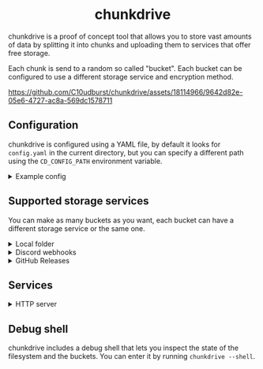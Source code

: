 <div align="center">

# chunkdrive

</div>

chunkdrive is a proof of concept tool that allows you to store vast amounts of data by splitting it into chunks and uploading them to services that offer free storage.

Each chunk is send to a random so called "bucket". Each bucket can be configured to use a different storage service and encryption method.

https://github.com/C10udburst/chunkdrive/assets/18114966/9642d82e-05e6-4727-ac8a-569dc1578711

## Configuration

chunkdrive is configured using a YAML file, by default it looks for `config.yaml` in the current directory, but you can specify a different path using the `CD_CONFIG_PATH` environment variable.

<details>
<summary>Example config</summary>

```yaml
buckets:
  some_name_you_choose:
    source:
      type: local
      folder: /path/to/folder
      max_size: 1000000000 # optional
    encryption:
      type: aes
      key: your_encryption_key
  some_other_name_you_choose:
    source:
      type: discord_webhook
        url: https://discord.com/api/webhooks/1234567890/abcdefghijklmnopqrstuvwxyz
    encryption:  # if you want to use none, you can omit this section
      type: none
services:
  - type: http
    port: 8080
```

</details>

## Supported storage services

You can make as many buckets as you want, each bucket can have a different storage service or the same one.

<details>
<summary>Local folder</summary>

```yaml
buckets:
  some_name_you_choose:
    source:
      type: local
      folder: /path/to/folder
      max_size: 1000000000 # optional
```

</details>

<details>
<summary>Discord webhooks</summary>

```yaml
buckets:
  some_name_you_choose:
    source:
      type: discord_webhook
        url: https://discord.com/api/webhooks/1234567890/abcdefghijklmnopqrstuvwxyz
```

</details>

<details>
<summary>GitHub Releases</summary>

```yaml
buckets:
  some_name_you_choose:
    source:
      type: github_release
      user: your_github_username
      repo: your_github_repo
      pat: your_github_personal_access_token
```

`pat` should have the `repo` scope, so it can create releases and upload files to them.

</details>

## Services

<details>
<summary>HTTP server</summary>

```yaml
services:
  - type: http
    port: 8080
    address: 127.0.0.1  # optional
    see_root: true  # optional
    readonly: false  # optional
    style_path: ./style.css  # optional
    script_path: ./script.js  # optional
```

- `address` specifies the address to listen on.
- `see_root` makes the `/` directory visible. Useful if you want to make a share server where users need to explicitly specify the descriptor to access data.
- `readonly` makes the server read-only.
- `style_path` specifies a path to a CSS file that will be used to style the web interface. Tip: if you want to make minor changes, you should edit [./web/src/style/config.css](./web/src/style/config.css) and run `pnpm run build-style` to generate a new CSS file.
The HTTP server does not handle authentication or SSL. It was designed to be used behind a reverse proxy like nginx.

The interface is fully working without JavaScript. There are only minor things that require JavaScript:

- Drag and drop upload
- Theme preference saving
- Upload progress bar
- Warn on delete
- Warn on leaving the page while uploading

</details>

## Debug shell

chunkdrive includes a debug shell that lets you inspect the state of the filesystem and the buckets. You can enter it by running `chunkdrive --shell`.
